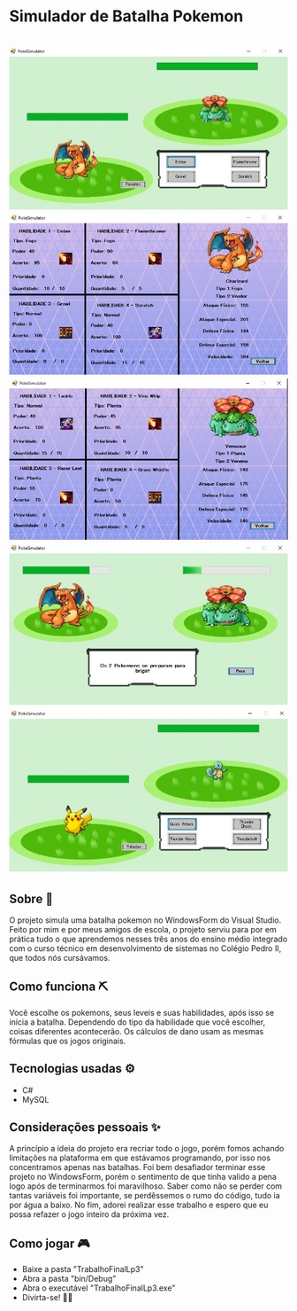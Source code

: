 # Simulador de Batalha Pokemon
<h1 align="center">
    <img src="imagens/poke1.jpeg" style="display: inline; text-align: center;">
    <img src="imagens/poke2.jpeg" style="display: inline; text-align: center;">
    <img src="imagens/poke3.jpeg" style="display: inline; text-align: center;">
    <img src="imagens/poke4.jpeg" style="display: inline; text-align: center;">
    <img src="imagens/poke5.jpeg" style="display: inline; text-align: center;">
</h1>

## Sobre 📖
O projeto simula uma batalha pokemon no WindowsForm do Visual Studio. Feito por mim e por meus amigos de escola, o projeto serviu para por em prática tudo o que aprendemos nesses três anos do ensino médio integrado com o curso técnico em desenvolvimento de sistemas no Colégio Pedro II, que todos nós cursávamos.

## Como funciona ⛏
Você escolhe os pokemons, seus leveis e suas habilidades, após isso se inicia a batalha. Dependendo do tipo da habilidade que você escolher, coisas diferentes acontecerão. Os cálculos de dano usam as mesmas fórmulas que os jogos originais. 

## Tecnologias usadas ⚙
- C#
- MySQL

## Considerações pessoais ✨
A princípio a ideia do projeto era recriar todo o jogo, porém fomos achando limitações na plataforma em que estávamos programando, por isso nos concentramos apenas nas batalhas. Foi bem desafiador terminar esse projeto no WindowsForm, porém o sentimento de que tinha valido a pena logo após de terminarmos foi maravilhoso. Saber como não se perder com tantas variáveis foi importante, se perdêssemos o rumo do código, tudo ia por água a baixo. No fim, adorei realizar esse trabalho e espero que eu possa refazer o jogo inteiro da próxima vez.

## Como jogar 🎮
- Baixe a pasta "TrabalhoFinalLp3"
- Abra a pasta "bin/Debug"
- Abra o executável "TrabalhoFinalLp3.exe"
- Divirta-se! 🐱‍🏍 
